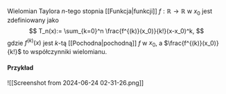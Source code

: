 Wielomian Taylora $n$-tego stopnia [[Funkcja|funkcji]] $f:\mathbb{R}\to\mathbb{R}$ w $x_0$ jest zdefiniowany jako
$$
T_n(x):= \sum_{k=0}^n
\frac{f^{(k)}(x_0)}{k!}(x-x_0)^k,
$$
gdzie $f^{(k)}(x)$ jest $k$-tą [[Pochodna|pochodną]] $f$ w $x_0$, a $\frac{f^{(k)}(x_0)}{k!}$ to współczynniki wielomianu. 

#### Przykład
![[Screenshot from 2024-06-24 02-31-26.png]]





